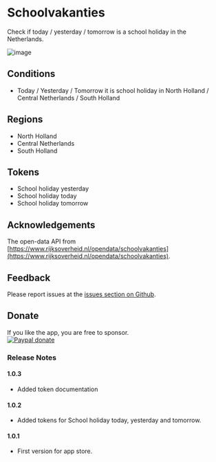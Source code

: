 # Schoolvakanties
Check if today / yesterday / tomorrow is a school holiday in the Netherlands.

![image][storebackdrop]

## Conditions
- Today / Yesterday / Tomorrow it is school holiday in North Holland / Central Netherlands / South Holland

## Regions
- North Holland
- Central Netherlands
- South Holland

## Tokens
- School holiday yesterday
- School holiday today
- School holiday tomorrow

## Acknowledgements
The open-data API from [https://www.rijksoverheid.nl/opendata/schoolvakanties](https://www.rijksoverheid.nl/opendata/schoolvakanties).

## Feedback
Please report issues at the [issues section on Github](https://github.com/elmarkou/homey.schoolvakanties.nederland/issues).

## Donate
If you like the app, you are free to sponsor.  
[![Paypal donate][pp-donate-image]][pp-donate-link]

### Release Notes

#### 1.0.3
- Added token documentation

#### 1.0.2
- Added tokens for School holiday today, yesterday and tomorrow.

#### 1.0.1
- First version for app store.

[pp-donate-link]: https://www.paypal.me/elmarkouwenhoven
[pp-donate-image]: https://www.paypalobjects.com/webstatic/en_US/i/btn/png/btn_donate_92x26.png
[storebackdrop]: https://github.com/elmarkou/homey.schoolvakanties.nederland/raw/master/assets/images/large.png